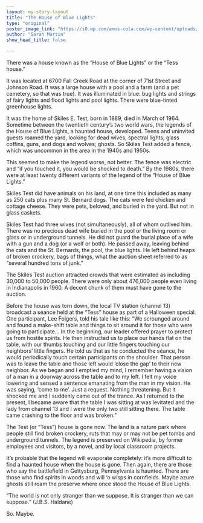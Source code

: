 ```yaml
---
layout: my-story-layout
title: "The House of Blue Lights"
type: "original"
poster_image_link: "https://i0.wp.com/amos-cola.com/wp-content/uploads/2019/10/7d3ade74-62a3-4622-88e0-947ff250f1b7.jpeg?resize=700%2C291&ssl=1"
author: "Sarah Martin"
show_head_title: false

---
```


There was a house known as the “House of Blue Lights” or the “Tess house.”

It was located at 6700 Fall Creek Road at the corner of 71st Street and Johnson Road. It was a large house with a pool and a farm (and a pet cemetery, so that was true). It was illuminated in blue: bug lights and strings of fairy lights and flood lights and pool lights. There were blue-tinted greenhouse lights.

It was the home of Skiles E. Test, born in 1889, died in March of 1964. Sometime between the twentieth century’s two world wars, the legends of the House of Blue Lights, a haunted house, developed. Teens and uninvited guests roamed the yard, looking for dead wives, spectral lights; glass coffins, guns, and dogs and wolves; ghosts. So Skiles Test added a fence, which was uncommon in the area in the 1940s and 1950s.

This seemed to make the legend worse, not better. The fence was electric and “if you touched it, you would be shocked to death.” By the 1980s, there were at least twenty different variants of the legend of the “House of Blue Lights.”

Skiles Test did have animals on his land, at one time this included as many as 250 cats plus many St. Bernard dogs. The cats were fed chicken and cottage cheese. They were pets, beloved, and buried in the yard. But not in glass caskets.

Skiles Test had three wives (not simultaneously), all of whom outlived him. There was no precious dead wife buried in the pool or the living room or glass or in underground tunnels. He did not guard the burial place of a wife with a gun and a dog (or a wolf or both). He passed away, leaving behind the cats and the St. Bernards, the pool, the blue lights. He left behind heaps of broken crockery, bags of things, what the auction sheet referred to as “several hundred tons of junk.”

The Skiles Test auction attracted crowds that were estimated as including 30,000 to 50,000 people. There were only about 476,000 people even living in Indianapolis in 1960. A decent chunk of them must have gone to the auction.

Before the house was torn down, the local TV station (channel 13) broadcast a séance held at the “Tess” house as part of a Halloween special. One participant, Lee Folgers, told his tale like this: “We scrounged around and found a make-shift table and things to sit around it for those who were going to participate… In the beginning, our leader offered prayer to protect us from hostile spirits. He then instructed us to place our hands flat on the table, with our thumbs touching and our little fingers touching our neighbors’ little fingers. He told us that as he conducted the séance, he would periodically touch certain participants on the shoulder. That person was to leave the table and those left would ‘close the gap’ to their new neighbor. As we began and I emptied my mind, I remember having a vision of a man in a doorway across the table and to my left. I felt my voice lowering and sensed a sentence emanating from the man in my vision. He was saying, ‘come to me’. Just a request. Nothing threatening. But it shocked me and I suddenly came out of the trance. As I returned to the present, I became aware that the table I was sitting at was levitated and the lady from channel 13 and I were the only two still sitting there. The table came crashing to the floor and was broken.”

The Test (or “Tess”) house is gone now. The land is a nature park where people still find broken crockery, ruts that may or may not be pet tombs and underground tunnels. The legend is preserved on Wikipedia, by former employees and visitors, by a novel, and by local classroom projects.

It’s probable that the legend will evaporate completely: it’s more difficult to find a haunted house when the house is gone. Then again, there are those who say the battlefield in Gettysburg, Pennsylvania is haunted. There are those who find spirits in woods and will ‘o wisps in cornfields. Maybe azure ghosts still roam the preserve where once stood the House of Blue Lights.

“The world is not only stranger than we suppose. It is stranger than we can suppose.” (J.B.S. Haldane)

So. Maybe.

